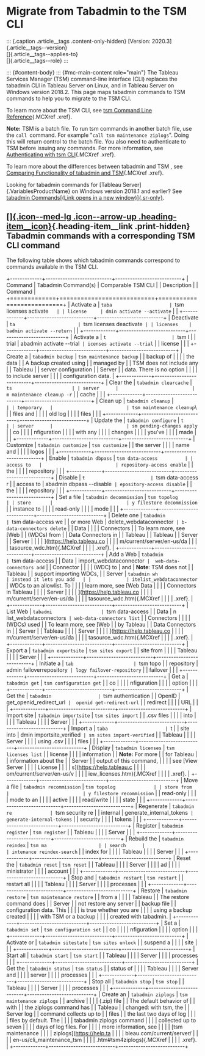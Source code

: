 

Migrate from Tabadmin to the TSM CLI
====================================

::: {.caption .article__tags .content-only-hidden}
[Version: 2020.3]{.article__tags--version}\
[]{.article__tags--applies-to}\
[]{.article__tags--role}
:::

::: {#content-body}
::: {#mc-main-content role="main"}
The Tableau Services Manager (TSM) command-line interface (CLI) replaces
the tabadmin CLI in Tableau Server on Linux, and in Tableau Server on
Windows version 2018.2. This page maps tabadmin commands to TSM commands
to help you to migrate to the TSM CLI.

To learn more about the TSM CLI, see [tsm Command Line
Reference](https://help.tableau.com/current/server/en-us/tsm.htm){.MCXref
.xref}.

**Note:** TSM is a batch file. To run tsm commands in another batch
file, use the `call `command. For example
\"`call tsm maintenance ziplogs`\". Doing this will return control to
the batch file. You also need to authenticate to TSM before issuing any
commands. For more information, see [Authenticating with tsm
CLI](https://help.tableau.com/current/server/en-us/tsm.htm#Authenti){.MCXref
.xref}.

To learn more about the differences between tabadmin and TSM , see
[Comparing Functionality of tabadmin and
TSM](https://help.tableau.com/current/server/en-us/tabadmin-to-tsm.htm){.MCXref
.xref}.

Looking for tabadmin commands for [Tableau
Server]{.VariablesProductName} on Windows version 2018.1 and earlier?
See [tabadmin Commands[(Link opens in a new
window)]{.sr-only}](https://help.tableau.com/current/server/en-us/tabadmin_cmd.htm "Opens topic in a new browser tab").

<div>

[[]{.icon--med-lg .icon--arrow-up .heading-item__icon}](https://help.tableau.com/current/server/en-us/tabadmin_to_tsm_cli.htm#){.heading-item__link .print-hidden} Tabadmin commands with a corresponding TSM CLI command
-------------------------------------------------------------------------------------------------------------------------------------------------------------------------------------------------------------------------

</div>

The following table shows which tabadmin commands correspond to commands
available in the TSM CLI.

+-------------+---------------------------+---------------------------+
| Command     | Tabadmin Command(s)       | Comparable TSM CLI        |
| Description |                           | Command                   |
+=============+===========================+===========================+
| Activate a  | `taba                     | `tsm licenses activate`   |
| license     | dmin activate --activate` |                           |
+-------------+---------------------------+---------------------------+
| Deactivate  | `ta                       | `tsm licenses deactivate` |
| licenses    | badmin activate --return` |                           |
+-------------+---------------------------+---------------------------+
| Activate a  | `t                        | `tsm l                    |
| trial       | abadmin activate --trial` | icenses activate --trial` |
| license     |                           |                           |
+-------------+---------------------------+---------------------------+
| Create a    | `tabadmin backup`         | `tsm maintenance backup`  |
| backup of   |                           |                           |
| the data    |                           | A backup created using    |
| managed by  |                           | TSM does not include any  |
| Tableau     |                           | server configuration      |
| Server      |                           | data. There is no option  |
|             |                           | to include server         |
|             |                           | configuration data.       |
+-------------+---------------------------+---------------------------+
| Clear the   | `tabadmin clearcache`     | ` ts                      |
| server      |                           | m maintenance cleanup -r` |
| cache       |                           |                           |
+-------------+---------------------------+---------------------------+
| Clean up    | `tabadmin cleanup`        | `                         |
| temporary   |                           | tsm maintenance cleanup`\ |
| files and   |                           |                           |
| old log     |                           |                           |
| files       |                           |                           |
+-------------+---------------------------+---------------------------+
| Update the  | `tabadmin configure`      | `t                        |
| server      |                           | sm pending-changes apply` |
| co          |                           |                           |
| nfiguration |                           |                           |
| with any    |                           |                           |
| changes     |                           |                           |
| you\'ve     |                           |                           |
| made        |                           |                           |
+-------------+---------------------------+---------------------------+
| Customize   | `tabadmin customize`      | `tsm customize`           |
| the server  |                           |                           |
| name and    |                           |                           |
| logos       |                           |                           |
+-------------+---------------------------+---------------------------+
| Enable      | `tabadmin dbpass`         | `tsm data-access          |
| access to   |                           | repository-access enable` |
| the         |                           |                           |
| repository  |                           |                           |
+-------------+---------------------------+---------------------------+
| Disable     | `t                        | `tsm data-access r        |
| access to   | abadmin dbpass --disable` | epository-access disable` |
| the         |                           |                           |
| repository  |                           |                           |
+-------------+---------------------------+---------------------------+
| Set a file  | `tabadmin decommission`   | `tsm topolog              |
| store       |                           | y filestore decommission` |
| instance to |                           |                           |
| read-only   |                           |                           |
| mode        |                           |                           |
+-------------+---------------------------+---------------------------+
| Delete one  | `tabadmin                 | `tsm data-access we       |
| or more Web |  delete_webdataconnector` | b-data-connectors delete` |
| Data        |                           |                           |
| Connectors  |                           | To learn more, see [Web   |
| (WDCs) from |                           | Data Connectors in        |
| Tableau     |                           | Tableau                   |
| Server      |                           | Server                    |
|             |                           | ](https://help.tableau.co |
|             |                           | m/current/server/en-us/da |
|             |                           | tasource_wdc.htm){.MCXref |
|             |                           | .xref}.                   |
+-------------+---------------------------+---------------------------+
| Add a Web   | `tabadmin                 | `tsm data-access          |
| Data        |  import_webdataconnector` |  web-data-connectors add` |
| Connector   |                           |                           |
| (WDC) to    | and                       | **Note**: TSM does not    |
| Tableau     |                           | support importing WDCs,   |
| Server      | `tabadmin wh              | instead it lets you add   |
|             | itelist_webdataconnector` | WDCs to an allowlist. To  |
|             |                           | learn more, see [Web Data |
|             |                           | Connectors in Tableau     |
|             |                           | Server                    |
|             |                           | ](https://help.tableau.co |
|             |                           | m/current/server/en-us/da |
|             |                           | tasource_wdc.htm){.MCXref |
|             |                           | .xref}.                   |
+-------------+---------------------------+---------------------------+
| List Web    | `tabadmi                  | `tsm data-access          |
| Data        | n list_webdataconnectors` | web-data-connectors list` |
| Connectors  |                           |                           |
| (WDCs) used |                           | To learn more, see [Web   |
| by Tableau  |                           | Data Connectors in        |
| Server      |                           | Tableau                   |
|             |                           | Server                    |
|             |                           | ](https://help.tableau.co |
|             |                           | m/current/server/en-us/da |
|             |                           | tasource_wdc.htm){.MCXref |
|             |                           | .xref}.                   |
+-------------+---------------------------+---------------------------+
| Export a    | `tabadmin exportsite`     | `tsm sites export`        |
| site from   |                           |                           |
| Tableau     |                           |                           |
| Server      |                           |                           |
+-------------+---------------------------+---------------------------+
| Initiate a  | `tab                      | `tsm topo                 |
| repository  | admin failoverrepository` | logy failover-repository` |
| failover    |                           |                           |
+-------------+---------------------------+---------------------------+
| Get a       | `tabadmin get`            | `tsm configuration get`   |
| co          |                           |                           |
| nfiguration |                           |                           |
| option      |                           |                           |
+-------------+---------------------------+---------------------------+
| Get the     | `tabadmin                 | `tsm authentication       |
| OpenID      |  get_openid_redirect_url` |  openid get-redirect-url` |
| redirect    |                           |                           |
| URL         |                           |                           |
+-------------+---------------------------+---------------------------+
| Import site | `tabadmin importsite`     | `tsm sites import`        |
| .csv files  |                           |                           |
| into        |                           |                           |
| Tableau     |                           |                           |
| Server      |                           |                           |
+-------------+---------------------------+---------------------------+
| Import a    | `taba                     | `t                        |
| site into   | dmin importsite_verified` | sm sites import-verified` |
| Tableau     |                           |                           |
| Server      |                           |                           |
| using .csv  |                           |                           |
| files       |                           |                           |
+-------------+---------------------------+---------------------------+
| Display     | `tabadmin licenses`       | `tsm licenses list`       |
| license     |                           |                           |
| information |                           | **Note:** For more        |
| for Tableau |                           | information about the     |
| Server      |                           | output of this command,   |
|             |                           | see [View Server          |
|             |                           | License                   |
|             |                           | s](https://help.tableau.c |
|             |                           | om/current/server/en-us/v |
|             |                           | iew_licenses.htm){.MCXref |
|             |                           | .xref}.                   |
+-------------+---------------------------+---------------------------+
| Move a file | `tabadmin recommission`   | `tsm topolog              |
| store from  |                           | y filestore recommission` |
| read-only   |                           |                           |
| mode to an  |                           |                           |
| active      |                           |                           |
| read/write  |                           |                           |
| state       |                           |                           |
+-------------+---------------------------+---------------------------+
| Regenerate  | `tabadmin re              | `tsm security re          |
| internal    | generate_internal_tokens` | generate-internal-tokens` |
| security    |                           |                           |
| tokens      |                           |                           |
+-------------+---------------------------+---------------------------+
| Register    | `tabadmin register`       | `tsm register`            |
| Tableau     |                           |                           |
| Server      |                           |                           |
+-------------+---------------------------+---------------------------+
| Rebuild the | `tabadmin reindex`        | `tsm ma                   |
| search      |                           | intenance reindex-search` |
| index for   |                           |                           |
| Tableau     |                           |                           |
| Server      |                           |                           |
+-------------+---------------------------+---------------------------+
| Reset the   | `tabadmin reset`          | `tsm reset`               |
| Tableau     |                           |                           |
| Server      |                           |                           |
| ad          |                           |                           |
| ministrator |                           |                           |
| account     |                           |                           |
+-------------+---------------------------+---------------------------+
| Stop and    | `tabadmin restart`        | `tsm restart`             |
| restart all |                           |                           |
| Tableau     |                           |                           |
| Server      |                           |                           |
| processes   |                           |                           |
+-------------+---------------------------+---------------------------+
| Restore     | `tabadmin restore`        | `tsm maintenance restore` |
| from a      |                           |                           |
| Tableau     |                           | The restore command does  |
| Server      |                           | not restore any server    |
| backup file |                           | configuration data. This  |
|             |                           | is true whether you are   |
|             |                           | using a backup created    |
|             |                           | with TSM or a backup      |
|             |                           | created with tabadmin.    |
+-------------+---------------------------+---------------------------+
| Set a       | `tabadmin set`            | `tsm configuration set`   |
| co          |                           |                           |
| nfiguration |                           |                           |
| option      |                           |                           |
+-------------+---------------------------+---------------------------+
| Activate or | `tabadmin sitestate`      | `tsm sites unlock`        |
| suspend a   |                           |                           |
| site        |                           |                           |
+-------------+---------------------------+---------------------------+
| Start all   | `tabadmin start`          | `tsm start`               |
| Tableau     |                           |                           |
| Server      |                           |                           |
| processes   |                           |                           |
+-------------+---------------------------+---------------------------+
| Get the     | `tabadmin status`         | `tsm status`              |
| status of   |                           |                           |
| Tableau     |                           |                           |
| Server and  |                           |                           |
| server      |                           |                           |
| processes   |                           |                           |
+-------------+---------------------------+---------------------------+
| Stop all    | `tabadmin stop`           | `tsm stop`                |
| Tableau     |                           |                           |
| Server      |                           |                           |
| processes   |                           |                           |
+-------------+---------------------------+---------------------------+
| Create an   | `tabadmin ziplogs`        | `tsm maintenance ziplogs` |
| archive     |                           |                           |
| (.zip) file |                           | The default behavior of   |
| with        |                           | the ziplogs command has   |
| Tableau     |                           | changed: with tsm, the    |
| Server log  |                           | command collects up to    |
| files       |                           | the last two days of log  |
|             |                           | files by default. The     |
|             |                           | tabadmin ziplogs command  |
|             |                           | collected up to seven     |
|             |                           | days of log files. For    |
|             |                           | more information, see     |
|             |                           | [tsm maintenance          |
|             |                           | ziplogs](https://help.ta  |
|             |                           | bleau.com/current/server/ |
|             |                           | en-us/cli_maintenance_tsm |
|             |                           | .htm#tsm4ziplogs){.MCXref |
|             |                           | .xref}.                   |
+-------------+---------------------------+---------------------------+

